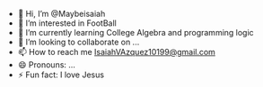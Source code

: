 - 👋 Hi, I’m @Maybeisaiah
- 👀 I’m interested in FootBall
- 🌱 I’m currently learning College Algebra and programming logic
- 💞️ I’m looking to collaborate on ...
- 📫 How to reach me IsaiahVAzquez10199@gmail.com
- 😄 Pronouns: ...
- ⚡ Fun fact: I love Jesus

<!---
Maybeisaiah/Maybeisaiah is a ✨ special ✨ repository because its `README.md` (this file) appears on your GitHub profile.
You can click the Preview link to take a look at your changes.
--->
